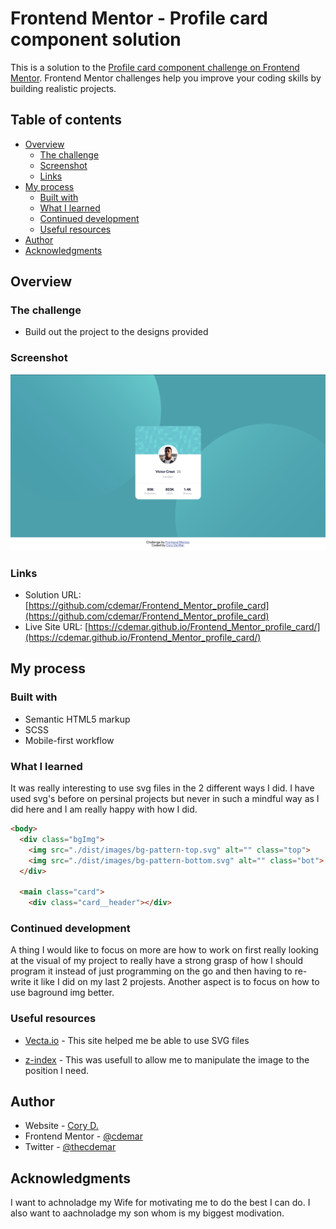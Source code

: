 # Frontend Mentor - Profile card component solution

This is a solution to the [Profile card component challenge on Frontend Mentor](https://www.frontendmentor.io/challenges/profile-card-component-cfArpWshJ). Frontend Mentor challenges help you improve your coding skills by building realistic projects. 

## Table of contents

- [Overview](#overview)
  - [The challenge](#the-challenge)
  - [Screenshot](#screenshot)
  - [Links](#links)
- [My process](#my-process)
  - [Built with](#built-with)
  - [What I learned](#what-i-learned)
  - [Continued development](#continued-development)
  - [Useful resources](#useful-resources)
- [Author](#author)
- [Acknowledgments](#acknowledgments)

## Overview

### The challenge

- Build out the project to the designs provided

### Screenshot

![](/dist/images/screenshot.jpg)

### Links

- Solution URL: [https://github.com/cdemar/Frontend_Mentor_profile_card](https://github.com/cdemar/Frontend_Mentor_profile_card)
- Live Site URL: [https://cdemar.github.io/Frontend_Mentor_profile_card/](https://cdemar.github.io/Frontend_Mentor_profile_card/)

## My process

### Built with

- Semantic HTML5 markup
- SCSS
- Mobile-first workflow

### What I learned

It was really interesting to use svg files in the 2 different ways I did. I have used svg's before on persinal projects but never in such a mindful way as I did here and I am really happy with how I did.

```html
<body>
  <div class="bgImg">
    <img src="./dist/images/bg-pattern-top.svg" alt="" class="top">
    <img src="./dist/images/bg-pattern-bottom.svg" alt="" class="bot">
  </div>

  <main class="card">
    <div class="card__header"></div>
```

### Continued development

A thing I would like to focus on more are how to work on first really looking at the visual of my project to really have a strong grasp of how I should program it instead of just programming on the go and then having to re-write it like I did on my last 2 projests. Another aspect is to focus on how to use baground img better. 

### Useful resources

- [Vecta.io](https://vecta.io/blog/best-way-to-embed-svg) - This site helped me be able to use SVG files

- [z-index](https://developer.mozilla.org/en-US/docs/Web/CSS/z-index) - This was usefull to allow me to manipulate the image to the position I need.

## Author

- Website - [Cory D.](https://cdemar.github.io/my_Web/)
- Frontend Mentor - [@cdemar](https://www.frontendmentor.io/profile/cdemar)
- Twitter - [@thecdemar](https://twitter.com/thecdemar)

## Acknowledgments

I want to achnoladge my Wife for motivating me to do the best I can do. I also want to aachnoladge my son whom is my biggest modivation.